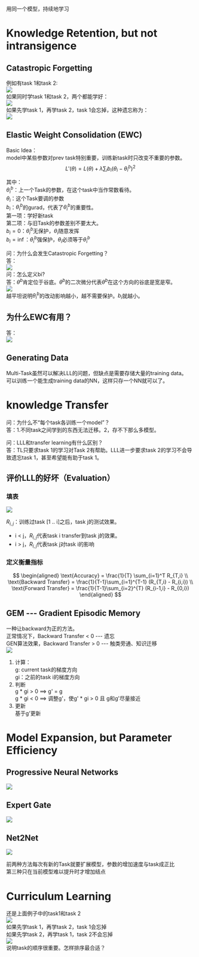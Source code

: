 用同一个模型，持续地学习

# Knowledge Retention, but not intransigence

## Catastropic Forgetting

例如有task 1和task 2:  
![](/assets/images/1209400866/15.png)   
如果同时学task 1和task 2，两个都能学好：  
![](/assets/images/1209400866/17.png)   
如果先学task 1，再学task 2，task 1会忘掉，这种遗忘称为：  
![](/assets/images/1209400866/16.png)   

## Elastic Weight Consolidation (EWC)

Basic Idea：  
model中某些参数对prev task特别重要，训练新task时只改变不重要的参数。  
$$
L'(\theta) = L(\theta) + \lambda \sum_i b_i(\theta_i - \theta^b_i)^2
$$

其中：  
$\theta^b_i$：上一个Task的参数，在这个task中当作常数看待。  
$\theta_i$：这个Task要调的参数  
$b_i$：$\theta^b_i$的gurad，代表了$\theta^b_i$的重要性。  
第一项：学好新task  
第二项：与旧Task的参数差别不要太大。  
$b_i=0$：$\theta^b_i$无保护，$\theta_i$随意发挥  
$b_i=\inf$：$\theta^b_i$强保护，$\theta_i$必须等于$\theta^b_i$  

问：为什么会发生Catastropic Forgetting？  
答：  
![](/assets/images/1209400866/18.png)   
问：怎么定义bi?  
答：$\theta^b$肯定位于谷底。$\theta^b$的二次微分代表$\theta^b$在这个方向的谷底是宽是窄。  
![](/assets/images/1209400866/19.png)   
越平坦说明$\theta^b_i$的改动影响越小，越不需要保护。$b_i$就越小。  
## 为什么EWC有用？  
答：  
![](/assets/images/1209400866/20.png)   

## Generating Data

Multi-Task虽然可以解决LLL的问题，但缺点是需要存储大量的training data。  
可以训练一个能生成training data的NN，这样只存一个NN就可以了。  

# knowledge Transfer

问：为什么不“每个task各训练一个model”？  
答：1.不同task之间学到的东西无法迁移。2，存不下那么多模型。  

问：LLL和transfer learning有什么区别？  
答：TL只要求task 1的学习对Task 2有帮助。LLL进一步要求task 2的学习不会导致遗忘task 1，甚至希望能有助于task 1。  

## 评价LLL的好坏（Evaluation）

### 填表

![](/assets/images/1209400866/21.png)   

$R_{i,j}$：训练过task [1 .. i]之后，task j的测试效果。  
- i < j，$R_{i,j}$代表task i transfer到task j的效果。  
- i > j，$R_{i,j}$代表task j对task i的影响  

### 定义衡量指标

$$
\begin{aligned}
\text{Accuracy} = \frac{1}{T} \sum_{i=1}^T R_{T,i}   \\
\text{Backward Transfer} = \frac{1}{T-1}\sum_{i=1}^{T-1} (R_{T,i} - R_{i,i})   \\
\text{Forward Transfer} = \frac{1}{T-1}\sum_{i=2}^{T} (R_{i-1,i} - R_{0,i})
\end{aligned}
$$

## GEM --- Gradient Episodic Memory  

一种让backward为正的方法。  
正常情况下，Backward Transfer < 0 --- 遗忘  
GEN算法效果，Backward Transfer > 0 --- 触类旁通、知识迁移  
![](/assets/images/1209400866/22.png)   

1. 计算：  
g: current task的梯度方向  
gi：之前的task i的梯度方向  
2. 判断  
g * gi > 0 ==> g' = g  
g * gi < 0 ==> 调整g'，使g' * gi > 0 且 g和g'尽量接近 
3. 更新  
基于g'更新

# Model Expansion, but Parameter Efficiency

## Progressive Neural Networks

![](/assets/images/1209400866/23.png)   

## Expert Gate

![](/assets/images/1209400866/24.png)   

## Net2Net

![](/assets/images/1209400866/25.png)   

前两种方法每次有新的Task就要扩展模型，参数的增加速度与task成正比  
第三种只在当前模型难以提升时才增加结点  

# Curriculum Learning

还是上面例子中的task1和task 2  
![](/assets/images/1209400866/15.png)   
如果先学task 1，再学task 2，task 1会忘掉  
如果先学task 2，再学task 1，task 2不会忘掉  
![](/assets/images/1209400866/26.png)   
说明task的顺序很重要。怎样排序最合适？  

